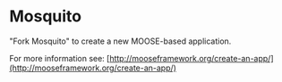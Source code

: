 Mosquito
=====

"Fork Mosquito" to create a new MOOSE-based application.

For more information see: [http://mooseframework.org/create-an-app/](http://mooseframework.org/create-an-app/)
